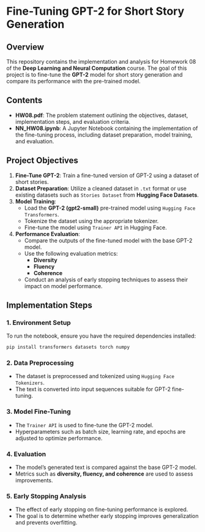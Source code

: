 # Fine-Tuning GPT-2 for Short Story Generation

## Overview
This repository contains the implementation and analysis for Homework 08 of the **Deep Learning and Neural Computation** course. The goal of this project is to fine-tune the **GPT-2** model for short story generation and compare its performance with the pre-trained model.

## Contents
- **HW08.pdf**: The problem statement outlining the objectives, dataset, implementation steps, and evaluation criteria.
- **NN_HW08.ipynb**: A Jupyter Notebook containing the implementation of the fine-tuning process, including dataset preparation, model training, and evaluation.

## Project Objectives
1. **Fine-Tune GPT-2**: Train a fine-tuned version of GPT-2 using a dataset of short stories.
2. **Dataset Preparation**: Utilize a cleaned dataset in `.txt` format or use existing datasets such as `Stories Dataset` from **Hugging Face Datasets**.
3. **Model Training**:
   - Load the **GPT-2 (gpt2-small)** pre-trained model using `Hugging Face Transformers`.
   - Tokenize the dataset using the appropriate tokenizer.
   - Fine-tune the model using `Trainer API` in Hugging Face.
4. **Performance Evaluation**:
   - Compare the outputs of the fine-tuned model with the base GPT-2 model.
   - Use the following evaluation metrics:
     - **Diversity**
     - **Fluency**
     - **Coherence**
   - Conduct an analysis of early stopping techniques to assess their impact on model performance.

## Implementation Steps
### 1. Environment Setup
To run the notebook, ensure you have the required dependencies installed:
```bash
pip install transformers datasets torch numpy
```

### 2. Data Preprocessing
- The dataset is preprocessed and tokenized using `Hugging Face Tokenizers`.
- The text is converted into input sequences suitable for GPT-2 fine-tuning.

### 3. Model Fine-Tuning
- The `Trainer API` is used to fine-tune the GPT-2 model.
- Hyperparameters such as batch size, learning rate, and epochs are adjusted to optimize performance.

### 4. Evaluation
- The model’s generated text is compared against the base GPT-2 model.
- Metrics such as **diversity, fluency, and coherence** are used to assess improvements.

### 5. Early Stopping Analysis
- The effect of early stopping on fine-tuning performance is explored.
- The goal is to determine whether early stopping improves generalization and prevents overfitting.


